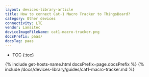 ```yaml
---
layout: devices-library-article
title: How to connect Cat-1 Macro Tracker to ThingsBoard?
category: Other devices
connectivity: LTE
vendor: Lansitec
deviceImageFileName: cat1-macro-tracker.png
docsPrefix: paas/
docsTag: paas
---
```


* TOC
{:toc}

{% include get-hosts-name.html docsPrefix=page.docsPrefix %}
{% include /docs/devices-library/guides/cat1-macro-tracker.md %}
